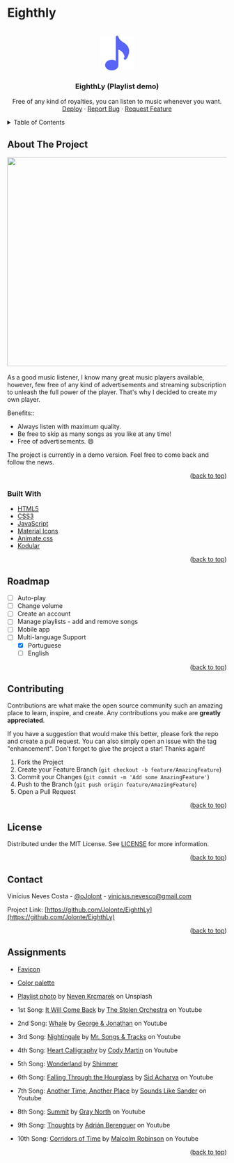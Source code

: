 # Eighthly

<div id="top"></div>

<!-- PROJECT SHIELDS -->
<!-- [![Contributors][contributors-shield]][https://github.com/Jolonte/EighthLy/graphs/contributors]
[![Forks][forks-shield]][https://github.com/Jolonte/EighthLy/network/members]
[![Stargazers][stars-shield]][https://github.com/Jolonte/EighthLy/stargazers]
[![Issues][issues-shield]][https://github.com/Jolonte/EighthLy/issues]
[![MIT License][license-shield]][LICENSE]
[![LinkedIn][linkedin-shield]][https://www.linkedin.com/in/nevesco/] -->

<!-- PROJECT LOGO -->
<br />
<div align="center">
  <a href="https://github.com/Jolonte/EighthLy">
    <img src="assets\to_readme\logo.png" alt="Logo" width="80" height="80">
  </a>

  <h3 align="center">EighthLy (Playlist demo)</h3>

  <p align="center">
    Free of any kind of royalties, you can listen to music whenever you want.
    <br />
    <a href="">Deploy</a>
    ·
    <a href="https://github.com/Jolonte/EighthLy/issues">Report Bug</a>
    ·
    <a href="https://github.com/Jolonte/EighthLy/pulls">Request Feature</a>
  </p>
</div>



<!-- TABLE OF CONTENTS -->
<details>
  <summary>Table of Contents</summary>
  <ol>
    <li>
      <a href="#about-the-project">About The Project</a>
      <ul>
        <li><a href="#built-with">Built With</a></li>
      </ul>
    </li>
    <li><a href="#roadmap">Roadmap</a></li>
    <li><a href="#contributing">Contributing</a></li>
    <li><a href="#license">License</a></li>
    <li><a href="#contact">Contact</a></li>
    <li><a href="#acknowledgments">Acknowledgments</a></li>
  </ol>
</details>



<!-- ABOUT THE PROJECT -->
## About The Project

<p align="center">
  <img width="800" height="480" src="assets/to_readme/eighthly_git.GIF"
</p>

As a good music listener, I know many great music players available, however, few free of any kind of advertisements and streaming subscription to unleash the full power of the player. That's why I decided to create my own player.

Benefits::
* Always listen with maximum quality.
* Be free to skip as many songs as you like at any time!
* Free of advertisements. :smile:

The project is currently in a demo version. Feel free to come back and follow the news.

<p align="right">(<a href="#top">back to top</a>)</p>



### Built With

* [HTML5](https://html5.org/)
* [CSS3](https://www.w3.org/Style/CSS/Overview.en.html)
* [JavaScript](https://www.javascript.com/)
* [Material Icons](https://fonts.google.com/icons)
* [Animate.css](https://animate.style/)
* [Kodular](https://www.kodular.io/)


<p align="right">(<a href="#top">back to top</a>)</p>



<!-- ROADMAP -->
## Roadmap

- [ ] Auto-play
- [ ] Change volume
- [ ] Create an account
- [ ] Manage playlists - add and remove songs
- [ ] Mobile app
- [ ] Multi-language Support
    - [x] Portuguese
    - [ ] English

<p align="right">(<a href="#top">back to top</a>)</p>



<!-- CONTRIBUTING -->
## Contributing

Contributions are what make the open source community such an amazing place to learn, inspire, and create. Any contributions you make are **greatly appreciated**.

If you have a suggestion that would make this better, please fork the repo and create a pull request. You can also simply open an issue with the tag "enhancement".
Don't forget to give the project a star! Thanks again!

1. Fork the Project
2. Create your Feature Branch (`git checkout -b feature/AmazingFeature`)
3. Commit your Changes (`git commit -m 'Add some AmazingFeature'`)
4. Push to the Branch (`git push origin feature/AmazingFeature`)
5. Open a Pull Request

<p align="right">(<a href="#top">back to top</a>)</p>



<!-- LICENSE -->
## License

Distributed under the MIT License. See <a href="LICENSE">LICENSE</a> for more information.

<p align="right">(<a href="#top">back to top</a>)</p>



<!-- CONTACT -->
## Contact

Vinícius Neves Costa - [@oJolont](https://twitter.com/oJolont) - vinicius.nevesco@gmail.com

Project Link: [https://github.com/Jolonte/EighthLy](https://github.com/Jolonte/EighthLy)

<p align="right">(<a href="#top">back to top</a>)</p>



<!-- ACKNOWLEDGMENTS -->
## Assignments

* [Favicon](https://www.flaticon.com/br/icone-gratis/nota-musical_727218?term=google%20play%20music&page=1&position=37&page=1&position=37&related_id=727218&origin=tag)
* [Color palette](https://coolors.co/16bac5-5fbff9-efe9f4-171d1c-5863f8)

* [Playlist photo](https://unsplash.com/photos/50HS3AzJsvQ) by [Neven Krcmarek](https://unsplash.com/@nevenkrcmarek) on Unsplash
* 1st Song: [It Will Come Back](https://www.youtube.com/watch?v=nJi6FgGKTGc) by [The Stolen Orchestra](https://www.youtube.com/channel/UCa3UQAJkky2ZXVB2JRW9lcw) on Youtube
* 2nd Song: [Whale](https://www.youtube.com/watch?v=UtbReDCdzQw) by [George & Jonathan](https://www.youtube.com/channel/UC-zfW80uv5a3lrH2JiFvGwA) on Youtube
* 3rd Song: [Nightingale](https://www.youtube.com/watch?v=UtbReDCdzQw) by [Mr. Songs & Tracks](https://www.youtube.com/channel/UCwgLGxCm7NGP3ECNkKnFgJA/videos) on Youtube
* 4th Song: [Heart Calligraphy](https://www.youtube.com/watch?v=JhwCP49vu9s) by [Cody Martin](https://www.youtube.com/channel/UCaKBEybQjRBmQbT8qLgMHmQ) on Youtube
* 5th Song: [Wonderland](https://www.youtube.com/watch?v=TL_2Qc27li4) by [Shimmer](https://www.youtube.com/channel/UCVmYmjbWauqzNf3tqL6QeRA)
* 6th Song: [Falling Through the Hourglass](https://www.youtube.com/watch?v=i4yRbeiu6M0) by [Sid Acharya](https://www.youtube.com/channel/UCzCJS-SPsHqUHO9oYzh5iTw) on Youtube
* 7th Song: [Another Time, Another Place](https://www.youtube.com/watch?v=9wdYIokXHaU) by [Sounds Like Sander](https://www.youtube.com/channel/UCOOmq7TUfXuFf8SKPcj07Ag) on Youtube
* 8th Song: [Summit](https://www.youtube.com/watch?v=7kKyDTa9uTI) by [Gray North](https://www.youtube.com/channel/UCEw876R7zDm1zwcZJb1fezw) on Youtube
* 9th Song: [Thoughts](https://www.youtube.com/watch?v=QlR-aHHqQmQ) by [Adrián Berenguer](https://www.youtube.com/channel/UCDH--aYQOl8jzSMaW17V94A) on Youtube
* 10th Song: [Corridors of Time](https://www.youtube.com/watch?v=Pdr5GGzrpCY) by [Malcolm Robinson](https://www.youtube.com/channel/UC5icB83QfmTzxR45f8l0hcg) on Youtube


<p align="right">(<a href="#top">back to top</a>)</p>